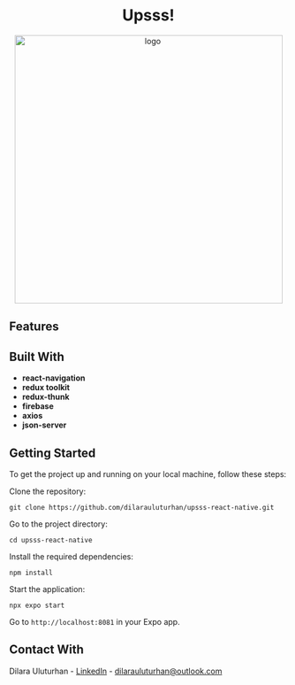 <div align="center">
  <h1 align="center">Upsss!</h1>
</div>

<div align="center">
  <img width="485" alt="logo" src="https://github.com/user-attachments/assets/24bfb166-8394-40f4-ab41-bf6d5408fd3e">
</div>

## Features

## Built With
- **react-navigation**
- **redux toolkit**
- **redux-thunk**
- **firebase**
- **axios**
- **json-server**

## Getting Started
To get the project up and running on your local machine, follow these steps:

Clone the repository:
```
git clone https://github.com/dilarauluturhan/upsss-react-native.git
```
Go to the project directory:
```
cd upsss-react-native
```
Install the required dependencies:
```
npm install
```
Start the application:
```
npx expo start
```
Go to `http://localhost:8081` in your Expo app.

## Contact With
Dilara Uluturhan - [LinkedIn](https://www.linkedin.com/in/dilarauluturhan/) - dilarauluturhan@outlook.com
